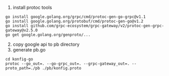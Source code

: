 1. install protoc tools
```
go install google.golang.org/grpc/cmd/protoc-gen-go-grpc@v1.1
go install google.golang.org/protobuf/cmd/protoc-gen-go@v1.2
go install github.com/grpc-ecosystem/grpc-gateway/v2/protoc-gen-grpc-gateway@v2.5.0
go get google.golang.org/genproto/...
```

2. copy google api to pb directory
3. generate pb.go
``` shell
cd konfig-go
protoc --go_out=. --go-grpc_out=. --grpc-gateway_out=. --proto_path=./pb ./pb/konfig.proto
```